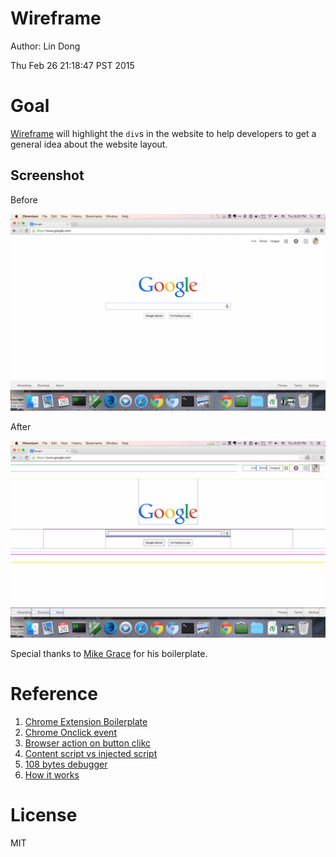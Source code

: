 # Wireframe

Author: Lin Dong

Thu Feb 26 21:18:47 PST 2015


# Goal
[Wireframe]() will highlight the `div`s in the website to help developers to get a general idea about the website layout.


## Screenshot
Before

![](./screenshot/before.png)

After

![](./screenshot/after.png)


Special thanks to [Mike Grace](http://stackoverflow.com/users/117068/mike-grace) for his boilerplate.

# Reference
1. [Chrome Extension Boilerplate](http://extensionizr.com/)
2. [Chrome Onclick event](http://stackoverflow.com/questions/11494232/chrome-extension-chrome-browseraction-onclicked-doesnt-work)
3. [Browser action on button clikc](http://stackoverflow.com/questions/11996053/detect-a-button-click-in-the-browser-action-form-of-a-google-chrome-extension)
4. [Content script vs injected script](http://stackoverflow.com/questions/9915311/chrome-extension-code-vs-content-scripts-vs-injected-scripts)
5. [108 bytes debugger](http://www.snip2code.com/Snippet/232552/108-byte-debugger)
6. [How it works](http://arqex.com/939/learning-much-javascript-one-line-code)


# License
MIT
